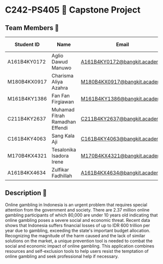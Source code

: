# C242-PS405 🌟 Capstone Project

				
## Team Members 👥

| Student ID | Name | Email | Learning Path | University |
|-----|--------------|-------|--------|-------------|
| A161B4KY0172 | Aglio Dawud Manuwo | A161B4KY0172@bangkit.academy | Mobile Development | STMIK Bandung |
| M180B4KX0917 | Charisma Aliya Azahra | M180B4KX0917@bangkit.academy | Machine Learning | Universitas Airlangga |
| M161B4KY1386 | Fan Fan Firgiawan | M161B4KY1386@bangkit.academy | Machine Learning | STMIK Bandung |
| C211B4KY2637 | Muhamad Fitrah Ramadhan Effendi | C211B4KY2637@bangkit.academy | Cloud Computing | Universitas Indraprasta PGRI |
| C161B4KY4063 | Sang Kala Aji | C161B4KY4063@bangkit.academy | Cloud Computing | STMIK Bandung |
| M170B4KX4321 | Tesalonika Isadora Irene | M170B4KX4321@bangkit.academy | Machine Learning | STMIK Likmi |
| A161B4KX4634 | Zulfikar Fadhillah | A161B4KX4634@bangkit.academy | Mobile Development | STMIK Bandung |

## Description 🚀
Online gambling in Indonesia is an urgent problem that requires special attention from the government and society. There are 2.37 million online gambling participants of which 80,000 are under 10 years old indicating that online gambling poses a severe social and economic threat. Recent data shows that Indonesia suffers financial losses of up to IDR 600 trillion per year due to gambling, exceeding the state's important budget allocation. Recognizing the magnitude of the harm caused and the lack of similar solutions on the market, a unique prevention tool is needed to combat the social and economic impact of online gambling. This application combines resources and self-exclusion tools to help users resist the temptation of online gambling and seek professional help if necessary.
